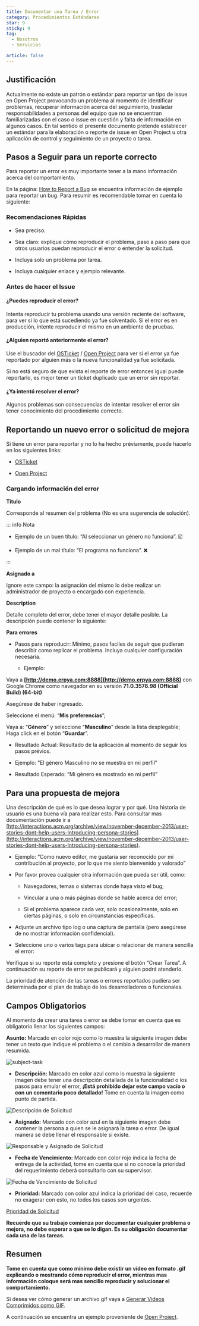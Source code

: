 ```yaml
---
title: Documentar una Tarea / Error
category: Procedimientos Estándares
star: 9
sticky: 9
tag:
  - Nosotros
  - Servicios

article: false
---
```


## Justificación

Actualmente no existe un patrón o estándar para reportar un tipo de issue en Open Project provocando un problema al momento de identificar problemas, recuperar información acerca del seguimiento, trasladar responsabilidades a personas del equipo que no se encuentran familiarizadas con el caso o issue en cuestión y falta de información en algunos casos. En tal sentido el presente documento pretende establecer un estándar para la elaboración o reporte de issue en Open Project u otra aplicación de control y seguimiento de un proyecto o tarea.

## Pasos a Seguir para un reporte correcto

Para reportar un error es muy importante tener a la mano información acerca del comportamiento.

En la página: [How to Report a Bug](https://www.mediawiki.org/wiki/How_to_report_a_bug) se encuentra información de ejemplo para reportar un bug. Para resumir es recomendable tomar en cuenta lo siguiente:

### Recomendaciones Rápidas

- Sea preciso.

- Sea claro: explique cómo reproducir el problema, paso a paso para que otros usuarios puedan reproducir el error o entender la solicitud.

- Incluya solo un problema por tarea.

- Incluya cualquier enlace y ejemplo relevante.

### Antes de hacer el Issue

#### ¿Puedes reproducir el error?

Intenta reproducir tu problema usando una versión reciente del software, para ver si lo que está sucediendo ya fue solventado. Si el error es en producción, intente reproducir el mismo en un ambiente de pruebas.

#### ¿Alguien reportó anteriormente el error?

Use el buscador del [OSTicket](http://helpdesk.erpya.com/) / [Open Project](http://project.erpya.com/) para ver si el error ya fue reportado por alguien más o la nueva funcionalidad ya fue solicitada.

Si no está seguro de que exista el reporte de error entonces igual puede reportarlo, es mejor tener un ticket duplicado que un error sin reportar.

#### ¿Ya intentó resolver el error?

Algunos problemas son consecuencias de intentar resolver el error sin tener conocimiento del procedimiento correcto.

## Reportando un nuevo error o solicitud de mejora

Si tiene un error para reportar y no lo ha hecho préviamente, puede hacerlo en los siguientes links:

- [OSTicket](http://helpdesk.erpya.com/)

- [Open Project](http://project.erpya.com/)

### Cargando información del error

**Título** 

Corresponde al resumen del problema (No es una sugerencia de solución).

::: info Nota

- Ejemplo de un buen título: “Al seleccionar un género no funciona”. :ballot_box_with_check:

- Ejemplo de un mal título: “El programa no funciona”. :x:

:::

**Asignado a**

Ignore este campo: la asignación del mismo lo debe realizar un administrador de proyecto o encargado con experiencia.

**Description**

Detalle completo del error, debe tener el mayor detalle posible. La descripción puede contener lo siguiente:

**Para errores**

- Pasos para reproducir: Mínimo, pasos faciles de seguir que pudieran describir como replicar el problema. Incluya cualquier configuración necesaria.

  - Ejemplo:

Vaya a **[http://demo.erpya.com:8888](http://demo.erpya.com:8888)** con Google Chrome como navegador en su versión **71.0.3578.98 (Official Build) (64-bit)**

Asegúrese de haber ingresado.

Seleccione el menú: “**Mis preferencias**”;

Vaya a: “**Género**” y seleccione “**Masculino**” desde la lista desplegable; Haga click en el botón “**Guardar**”.

- Resultado Actual: Resultado de la aplicación al momento de seguir los pasos prévios.

- Ejemplo: “El género Masculino no se muestra en mi perfil”

- Resultado Esperado: “Mi género es mostrado en mi perfil”

## Para una propuesta de mejora

Una descripción de qué es lo que desea lograr y por qué. Una historia de usuario es una buena vía para realizar esto. Para consultar mas documentación puede ir a [http://interactions.acm.org/archive/view/november-december-2013/user-stories-dont-help-users-Introducing-persona-stories](http://interactions.acm.org/archive/view/november-december-2013/user-stories-dont-help-users-Introducing-persona-stories).

- Ejemplo: “Como nuevo editor, me gustaría ser reconocido por mi contribución al proyecto, por lo que me siento bienvenido y valorado”

- Por favor provea cualquier otra información que pueda ser útil, como:

  - Navegadores, temas o sistemas donde haya visto el bug;

  - Vincular a una o más páginas donde se hable acerca del error;

  - Si el problema aparece cada vez, solo ocasionalmente, solo en ciertas páginas, o solo en circunstancias específicas.

- Adjunte un archivo tipo log o una captura de pantalla (pero asegúrese de no mostrar información confidencial).

- Seleccione uno o varios tags para ubicar o relacionar de manera sencilla el error:

Verifique si su reporte está completo y presione el botón “Crear Tarea”. A continuación su reporte de error se publicará y alguien podrá atenderlo.

La prioridad de atención de las tareas o errores reportados pudiera ser determinada por el plan de trabajo de los desarrolladores o funcionales.

## Campos Obligatorios

Al momento de crear una tarea o error se debe tomar en cuenta que es obligatorio llenar los siguientes campos:

**Asunto:** Marcado en color rojo como lo muestra la siguiente imagen debe tener un texto que indique el problema o el cambio a desarrollar de manera resumida.

![subject-task](/assets/img/about/standard-procedures/subject-task.png)

- **Descripción:** Marcado en color azul como lo muestra la siguiente imagen debe tener una descripción detallada de la funcionalidad o los pasos para emular el error, **¡Está prohibído dejar este campo vacío o con un comentario poco detallado!** Tome en cuenta la imagen como punto de partida. 

![Descripción de Solicitud](/assets/img/about/standard-procedures/description-task.png)

- **Asignado:** Marcado con color azul en la siguiente imagen debe contener la persona a quien se le asignará la tarea o error. De igual manera se debe llenar el responsable si existe.

![Responsable y Asignado de Solicitud](/assets/img/about/standard-procedures/assigned-task.png)

- **Fecha de Vencimiento:** Marcado con color rojo indica la fecha de entrega de la actividad, tome en cuenta que si no conoce la prioridad del requerimiento deberá consultarlo con su supervisor.

![Fecha de Vencimiento de Solicitud](/assets/img/about/standard-procedures/due-date-task.png)

- **Prioridad:** Marcado con color azul indica la prioridad del caso, recuerde no exagerar con esto, no todos los casos son urgentes.

[Prioridad de Solicitud](/assets/img/about/standard-procedures/priority-task.png)

**Recuerde que su trabajo comienza por documentar cualquier problema o mejora, no debe esperar a que se lo digan. Es su obligación documentar cada una de las tareas.**

## Resumen

**Tome en cuenta que como mínimo debe existir un vídeo en formato .gif explicando o mostrando cómo reproducir el error, mientras mas información coloque será mas sencillo reproducir y solucionar el comportamiento.**

Si desea ver cómo generar un archivo gif vaya a [Generar Videos Comprimidos como GIF](compress-mp4.md).

A continuación se encuentra un ejemplo proveniente de [Open Project](http://project.erpya.com/projects/soporte-sos/work_packages/2905/activity).
